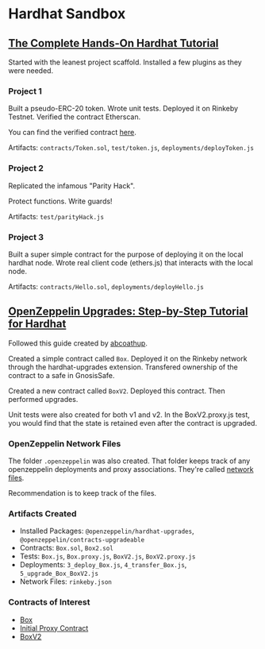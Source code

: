 # Hardhat Sandbox

## [The Complete Hands-On Hardhat Tutorial](https://betterprogramming.pub/the-complete-hands-on-hardhat-tutorial-9e23728fc8a4)

Started with the leanest project scaffold. Installed a few plugins as they were needed.

### Project 1

Built a pseudo-ERC-20 token. Wrote unit tests. Deployed it on Rinkeby Testnet. Verified the contract Etherscan.

You can find the verified contract [here](https://rinkeby.etherscan.io/address/0xf628A56893Dec782485c9FbB8Bfd93A7BeD0192A#code).

Artifacts: `contracts/Token.sol`, `test/token.js`, `deployments/deployToken.js`

### Project 2

Replicated the infamous "Parity Hack".

Protect functions. Write guards!

Artifacts: `test/parityHack.js`

### Project 3

Built a super simple contract for the purpose of deploying it on the local hardhat node. Wrote real client code (ethers.js) that interacts with the local node.

Artifacts: `contracts/Hello.sol`, `deployments/deployHello.js`

## [OpenZeppelin Upgrades: Step-by-Step Tutorial for Hardhat](https://forum.openzeppelin.com/t/openzeppelin-upgrades-step-by-step-tutorial-for-hardhat/3580)

Followed this guide created by [abcoathup](https://forum.openzeppelin.com/u/abcoathup).

Created a simple contract called `Box`. Deployed it on the Rinkeby network through the hardhat-upgrades extension. Transfered ownership of the contract to a safe in GnosisSafe.

Created a new contract called `BoxV2`. Deployed this contract. Then performed upgrades.

Unit tests were also created for both v1 and v2. In the BoxV2.proxy.js test, you would find that the state is retained even after the contract is upgraded.

### OpenZeppelin Network Files

The folder `.openzeppelin` was also created. That folder keeps track of any openzeppelin deployments and proxy associations. They're called [network files](https://docs.openzeppelin.com/upgrades-plugins/1.x/network-files).

Recommendation is to keep track of the files.

### Artifacts Created

- Installed Packages: `@openzeppelin/hardhat-upgrades`, `@openzeppelin/contracts-upgradeable`
- Contracts: `Box.sol`, `Box2.sol`
- Tests: `Box.js`, `Box.proxy.js`, `BoxV2.js`, `BoxV2.proxy.js`
- Deployments: `3_deploy_Box.js`, `4_transfer_Box.js`, `5_upgrade_Box_BoxV2.js`
- Network Files: `rinkeby.json`

### Contracts of Interest

- [Box](https://rinkeby.etherscan.io/address/0x78da2fdcbaad3ac68f2eb7532bed30a1d2d72ec9)
- [Initial Proxy Contract](https://rinkeby.etherscan.io/address/0xd676D631FeA044A72F7606FEA281EA988efc55e7)
- [BoxV2](https://rinkeby.etherscan.io/address/0x40CBFdF3BE914C9D879aeC54e9997c1d03bD218b)